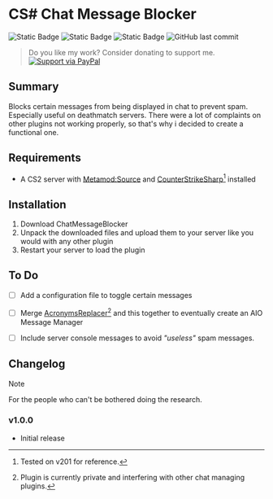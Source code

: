# CS# Chat Message Blocker
![Static Badge](https://img.shields.io/badge/Version%20-%20v1.0.0%20-%20green?style=flat&labelColor=%23303030&color=%234249ff)
![Static Badge](https://img.shields.io/badge/First%20release%20-%2004.24%20-%20green?style=flat&labelColor=%23303030&color=%234249ff)
![Static Badge](https://img.shields.io/badge/Latest%20release%20-%2004.24%20-%20green?style=flat&labelColor=%23303030&color=%234249ff)
![GitHub last commit](https://img.shields.io/github/last-commit/LadderGeit/LG-CSS-ChatMessageBlocker?display_timestamp=author&style=flat&labelColor=%23303030&color=%23aa00b3)

> Do you like my work? Consider donating to support me.<br/>
[![Support via PayPal](https://cdn.rawgit.com/twolfson/paypal-github-button/1.0.0/dist/button.svg)](https://www.paypal.com/ncp/payment/KTSD75JTKJFM2)

## Summary
Blocks certain messages from being displayed in chat to prevent spam. Especially useful on deathmatch servers. There were a lot of complaints on other plugins not working properly, so that's why i decided to create a functional one.

## Requirements
* A CS2 server with [Metamod:Source](https://www.sourcemm.net/downloads.php?branch=master) and [CounterStrikeSharp](https://github.com/roflmuffin/CounterStrikeSharp)[^1] installed

## Installation
1. Download ChatMessageBlocker
2. Unpack the downloaded files and upload them to your server like you would with any other plugin
3. Restart your server to load the plugin

## To Do
- [ ] Add a configuration file to toggle certain messages
- [ ] Merge [AcronymsReplacer](https://github.com/LadderGeit/LG-CSS-Acronyms-Replacer)[^2] and this together to eventually create an AIO Message Manager
- [ ] Include server console messages to avoid _"useless"_ spam messages.


## Changelog
> [!NOTE]
> For the people who can't be bothered doing the research.

### v1.0.0
* Initial release

[^1]: Tested on v201 for reference.
[^2]: Plugin is currently private and interfering with other chat managing plugins.
